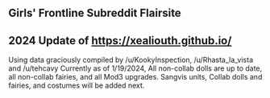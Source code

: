 ## Girls' Frontline Subreddit Flairsite

## 2024 Update of https://xealiouth.github.io/

Using data graciously compiled by /u/KookyInspection, /u/Rhasta_la_vista and /u/tehcavy
Currently as of 1/19/2024, All non-collab dolls are up to date, all non-collab fairies, and all Mod3 upgrades.
Sangvis units, Collab dolls and fairies, and costumes will be added next.